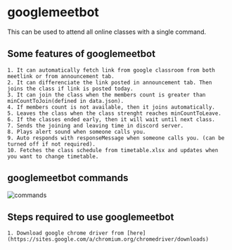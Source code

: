 # googlemeetbot
This can be used to attend all online classes with a single command. 

## Some features of googlemeetbot
    1. It can automatically fetch link from google classroom from both meetlink or from announcement tab.
    2. It can differenciate the link posted in announcement tab. Then joins the class if link is posted today. 
    3. It can join the class when the members count is greater than minCountToJoin(defined in data.json). 
    4. If members count is not available, then it joins automatically.
    5. Leaves the class when the class strenght reaches minCountToLeave.
    6. If the classes ended early, then it will wait until next class.
    7. Sends the joining and leaving time in discord server.
    8. Plays alert sound when someone calls you.
    9. Auto responds with responseMessage when someone calls you. (can be turned off if not required).
    10. Fetches the class schedule from timetable.xlsx and updates when you want to change timetable.

## googlemeetbot commands
![commands](https://github.com/koteshrv/googlemeetbot/blob/main/images/3.png)

## Steps required to use googlemeetbot
    1. Download google chrome driver from [here](https://sites.google.com/a/chromium.org/chromedriver/downloads)
    
